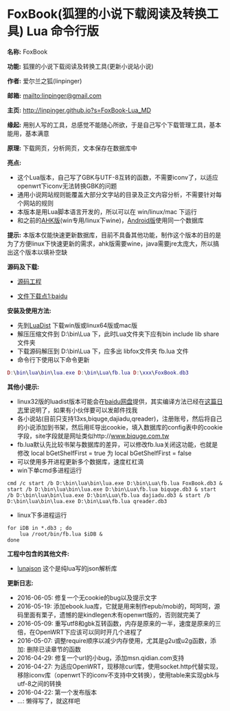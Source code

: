 # FoxBook(狐狸的小说下载阅读及转换工具) Lua 命令行版

**名称:** FoxBook

**功能:** 狐狸的小说下载阅读及转换工具(更新小说站小说)

**作者:** 爱尔兰之狐(linpinger)

**邮箱:** <mailto:linpinger@gmail.com>

**主页:** <http://linpinger.github.io?s=FoxBook-Lua_MD>

**缘起:** 用别人写的工具，总感觉不能随心所欲，于是自己写个下载管理工具，基本能用，基本满意

**原理:** 下载网页，分析网页，文本保存在数据库中

**亮点:** 

- 这个Lua版本，自己写了GBK与UTF-8互转的函数，不需要iconv了，以适应openwrt下iconv无法转换GBK的问题
- 通用小说网站规则能覆盖大部分文字站的目录及正文内容分析，不需要针对每个网站的规则
- 本版本是用Lua脚本语言开发的，所以可以在 win/linux/mac 下运行
- 和之前的[AHK版][foxbook-ahk](win专用/linux下wine)，[Android版][foxbook-android]使用同一个数据库

**提示:** 本版本仅能快速更新数据库，目前不具备其他功能，制作这个版本的目的是为了方便linux下快速更新的需求，ahk版需要wine，java需要jre太庞大，所以搞出这个版本以填补空缺

**源码及下载:**

- [源码工程](https://github.com/linpinger/foxbook-lua)

- [文件下载点1:baidu][pan_baidu]

**安装及使用方法:**

- 先到[LuaDist](http://luadist.org/) 下载win版或linux64版或mac版
- 解压压缩文件到 D:\bin\Lua 下，此时Lua文件夹下应有bin include lib share 文件夹
- 下载源码解压到 D:\bin\Lua 下，应多出 libfox文件夹 fb.lua 文件
- 命令行下使用以下命令更新

```Lua
D:\bin\lua\bin\lua.exe D:\bin\Lua\fb.lua D:\xxx\FoxBook.db3
```

**其他小提示:**

- linux32版的luadist版本可能会在[baidu网盘][pan_baidu]提供，其实编译方法已经在[这篇日志](http://linpinger.github.io/usr/2016-03-30_Lua.html)里说明了，如果有小伙伴要可以发邮件找我
- 各小说站(目前只支持13xs,biquge,dajiadu,qreader)，注册账号，然后将自己的小说添加到书架，然后用IE导出cookie，填入数据库的config表中的cookie字段，site字段就是网址类似http://www.biquge.com.tw
- fb.lua默认先比较书架与数据库的差异，可以修改fb.lua关闭这功能，也就是修改 local bGetShelfFirst = true 为 local bGetShelfFirst = false
- 可以使用多开进程更新多个数据库，速度杠杠滴
- win下单cmd多进程运行
```shell
cmd /c start /b D:\bin\lua\bin\lua.exe D:\bin\Lua\fb.lua FoxBook.db3 & start /b D:\bin\lua\bin\lua.exe D:\bin\Lua\fb.lua biquge.db3 & start /b D:\bin\lua\bin\lua.exe D:\bin\Lua\fb.lua dajiadu.db3 & start /b D:\bin\lua\bin\lua.exe D:\bin\Lua\fb.lua qreader.db3
```
- linux下多进程运行
```shell
for iDB in *.db3 ; do
	lua /root/bin/fb.lua $iDB &
done
```


**工程中包含的其他文件:**

- [lunajson](https://github.com/grafi-tt/lunajson) 这个是纯lua写的json解析库


**更新日志:**

- 2016-06-05: 修复一个无cookie的bug以及提示文字
- 2016-05-19: 添加ebook.lua库，它就是用来制作epub/mobi的，呵呵呵，源码里面有栗子，遗憾的是kindlegen木有openwrt版的，否则就完美了
- 2016-05-09: 重写utf8和gbk互转函数，内存是原来的一半，速度是原来的三倍，在OpenWRT下应该可以同时开几个进程了
- 2016-05-07: 调整require顺序以减少内存使用，尤其是g2u或u2g函数，添加: 删除已读章节的函数
- 2016-04-29: 修复一个url的小bug，添加msn.qidian.com支持
- 2016-04-27: 为适应OpenWRT，现移除curl库，使用socket.http代替实现，移除iconv库（openwrt下的iconv不支持中文转换），使用table来实现gbk与utf-8之间的转换
- 2016-04-22: 第一个发布版本
- ...: 懒得写了，就这样吧


[foxbook-ahk]: https://github.com/linpinger/foxbook-ahk
[foxbook-android]: https://github.com/linpinger/foxbook-android
[pan_baidu]: http://pan.baidu.com/s/1bnqxdjL "百度网盘共享"


